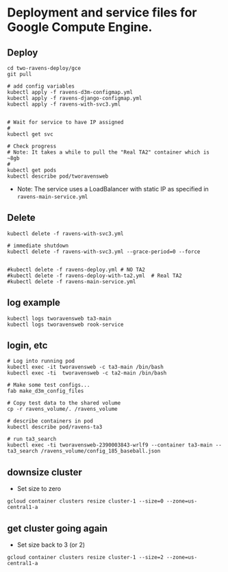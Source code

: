 # Deployment and service files for Google Compute Engine.

## Deploy

```
cd two-ravens-deploy/gce
git pull

# add config variables
kubectl apply -f ravens-d3m-configmap.yml
kubectl apply -f ravens-django-configmap.yml
kubectl apply -f ravens-with-svc3.yml


# Wait for service to have IP assigned
#
kubectl get svc

# Check progress
# Note: It takes a while to pull the "Real TA2" container which is ~8gb
#
kubectl get pods
kubectl describe pod/tworavensweb
```

- Note: The service uses a LoadBalancer with static IP as specified in `ravens-main-service.yml`

## Delete

```
kubectl delete -f ravens-with-svc3.yml

# immediate shutdown
kubectl delete -f ravens-with-svc3.yml --grace-period=0 --force


#kubectl delete -f ravens-deploy.yml # NO TA2
#kubectl delete -f ravens-deploy-with-ta2.yml  # Real TA2
#kubectl delete -f ravens-main-service.yml
```

## log example

```
kubectl logs tworavensweb ta3-main
kubectl logs tworavensweb rook-service

```

## login, etc

```
# Log into running pod
kubectl exec -it tworavensweb -c ta3-main /bin/bash
kubectl exec -ti  tworavensweb -c ta2-main /bin/bash

# Make some test configs...
fab make_d3m_config_files

# Copy test data to the shared volume
cp -r ravens_volume/. /ravens_volume

# describe containers in pod
kubectl describe pod/ravens-ta3

# run ta3_search
kubectl exec -ti tworavensweb-2390003843-wrlf9 --container ta3-main -- ta3_search /ravens_volume/config_185_baseball.json

```

## downsize cluster

- Set size to zero

```
gcloud container clusters resize cluster-1 --size=0 --zone=us-central1-a
```

## get cluster going again

- Set size back to 3 (or 2)

```
gcloud container clusters resize cluster-1 --size=2 --zone=us-central1-a
```
